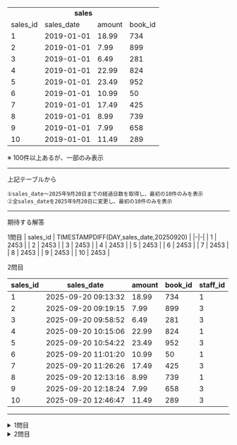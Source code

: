 <table>
  <td colspan="4" align="center"><b>sales</b></td>
    <tr>
        <td>sales_id</td>
        <td>sales_date</td>
        <td>amount</td>
        <td>book_id</td>
    </tr>
    <tr>
        <td>1</td>
        <td>2019-01-01</td>
        <td>18.99</td>
        <td>734</td>
    </tr>
    <tr>
        <td>2</td>
        <td>2019-01-01</td>
        <td>7.99</td>
        <td>899</td>
    </tr>
    <tr>
        <td>3</td>
        <td>2019-01-01</td>
        <td>6.49</td>
        <td>281</td>
    </tr>
    <tr>
        <td>4</td>
        <td>2019-01-01</td>
        <td>22.99</td>
        <td>824</td>
    </tr>
    <tr>
        <td>5</td>
        <td>2019-01-01</td>
        <td>23.49</td>
        <td>952</td>
    </tr>
    <tr>
        <td>6</td>
        <td>2019-01-01</td>
        <td>10.99</td>
        <td>50</td>
    </tr>
    <tr>
        <td>7</td>
        <td>2019-01-01</td>
        <td>17.49</td>
        <td>425</td>
    </tr>
    <tr>
        <td>8</td>
        <td>2019-01-01</td>
        <td>8.99</td>
        <td>739</td>
    </tr>
    <tr>
        <td>9</td>
        <td>2019-01-01</td>
        <td>7.99</td>
        <td>658</td>
    </tr>
    <tr>
        <td>10</td>
        <td>2019-01-01</td>
        <td>11.49</td>
        <td>289</td>
    </tr>
</table>

※ 100件以上あるが、一部のみ表示

***
上記テーブルから
```
①sales_date〜2025年9月20日までの経過日数を取得し、最初の10件のみを表示
②全sales_dateを2025年9月20日に変更し、最初の10件のみを表示
```
***

期待する解答

1問目
| sales_id | TIMESTAMPDIFF(DAY,sales_date,20250920) |
|-|-|
|        1 |                                   2453 |
|        2 |                                   2453 |
|        3 |                                   2453 |
|        4 |                                   2453 |
|        5 |                                   2453 |
|        6 |                                   2453 |
|        7 |                                   2453 |
|        8 |                                   2453 |
|        9 |                                   2453 |
|       10 |                                   2453 |


2問目

| sales_id | sales_date          | amount | book_id | staff_id |
|-|-|-|-|-|
|        1 | 2025-09-20 09:13:32 |  18.99 |     734 |        1 |
|        2 | 2025-09-20 09:19:15 |   7.99 |     899 |        3 |
|        3 | 2025-09-20 09:58:52 |   6.49 |     281 |        3 |
|        4 | 2025-09-20 10:15:06 |  22.99 |     824 |        1 |
|        5 | 2025-09-20 10:54:22 |  23.49 |     952 |        3 |
|        6 | 2025-09-20 11:01:20 |  10.99 |      50 |        1 |
|        7 | 2025-09-20 11:26:26 |  17.49 |     425 |        3 |
|        8 | 2025-09-20 12:13:16 |   8.99 |     739 |        1 |
|        9 | 2025-09-20 12:18:24 |   7.99 |     658 |        3 |
|       10 | 2025-09-20 12:46:47 |  11.49 |     289 |        3 |

  
***

<details>
<SUMmary>1問目</SUMmary>

```sql

SELECT sales_id,TIMESTAMPDIFF(DAY,sales_date,'2022-09-20')               -- 経過日数(TIMESTAMPDIFF関数：時間単位、開始日、終了日)
FROM sales LIMIT 10;                                                     -- 最初の10件のみ取得

```
</details>

<details>
<SUMmary>2問目</SUMmary>

```sql

UPDATE sales SET sales_date = sales_date + INTERVAL 2454 DAY;            -- salesテーブルのsales_dateカラム全体を2454日加算して更新
FROM sales
LIMIT 10;                                                                -- 最初の10件のみ取得

```
</details>
